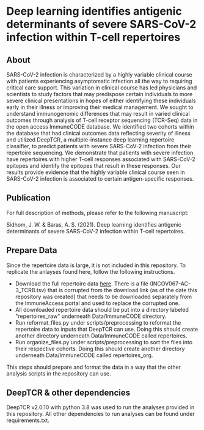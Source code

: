 # Deep learning identifies antigenic determinants of severe SARS-CoV-2 infection within T-cell repertoires

## About
SARS-CoV-2 infection is characterized by a highly variable clinical course with patients experiencing asymptomatic infection all the way to requiring critical care support. This variation in clinical course has led physicians and scientists to study factors that may predispose certain individuals to more severe clinical presentations in hopes of either identifying these individuals early in their illness or improving their medical management. We sought to understand immunogenomic differences that may result in varied clinical outcomes through analysis of T-cell receptor sequencing (TCR-Seq) data in the open access ImmuneCODE database. We identified two cohorts within the database that had clinical outcomes data reflecting severity of illness and utilized DeepTCR, a multiple-instance deep learning repertoire classifier, to predict patients with severe SARS-CoV-2 infection from their repertoire sequencing. We demonstrate that patients with severe infection have repertoires with higher T-cell responses associated with SARS-CoV-2 epitopes and identify the epitopes that result in these responses. Our results provide evidence that the highly variable clinical course seen in SARS-CoV-2 infection is associated to certain antigen-specific responses.

## Publication
For full description of methods, please refer to the following manuscript:

Sidhom, J. W. & Baras, A. S. (2021). Deep learning identifies antigenic determinants of severe SARS-CoV-2 infection within T-cell repertoires.

## Prepare Data
Since the repertoire data is large, it is not included in this repository. To replicate the anlayses found here, follow the following instructions.
 
 - Download the full repertoire data [here](https://clients.adaptivebiotech.com/pub/covid-2020). There is a file (INCOV067-AC-3_TCRB.tsv) that is corrupted from the download link (as of the date this repository was created) that needs to be downloaded separately from the ImmuneAccess portal and used to replace the corrupted one. 
 - All downloaded repertoire data should be put into a directory labeled "repertoires_raw" underneath Data/ImmuneCODE directory.
 - Run reformat_files.py under scripts/preprocessing to reformat the repertoire data to inputs that DeepTCR can use. Doing this should create another directory underneath Data/ImmuneCODE called repertoires.
 - Run organize_files.py under scripts/preprocessing to sort the files into their respective cohorts. Doing this should create another directory underneath Data/ImmuneCODE called repertoires_org.
 
 This steps should prepare and format the data in a way that the other analysis scripts in the repository can use.
 
## DeepTCR & other dependencies

DeepTCR v2.0.10 with python 3.8 was used to run the analyses provided in this repository. All other dependencies to run analyses can be found under requirements.txt.

